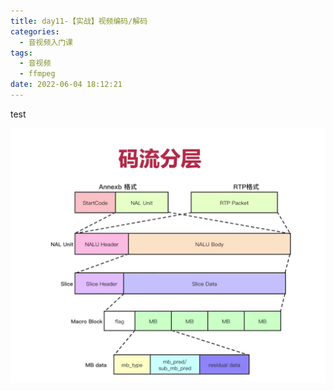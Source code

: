 ```yaml
---
title: day11-【实战】视频编码/解码
categories:
  - 音视频入门课
tags:
  - 音视频
  - ffmpeg
date: 2022-06-04 18:12:21
---
```


test



![](day11视频编解码实战/image-20220604182333615.png)
